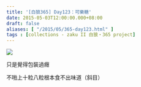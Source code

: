 ```yaml
---
title: '[白狼365] Day123：可樂糖'
date: 2015-05-03T12:00:00.000+08:00
draft: false
aliases: [ "/2015/05/365-day123.html" ]
tags : [collections - zaku II 白狼・365 project]
---
```


[![](https://farm9.staticflickr.com/8894/17150919990_76095a4f45_z.jpg)](https://farm9.staticflickr.com/8894/17150919990_76095a4f45_z.jpg)

只是覺得包裝過癮

不啪上十粒八粒根本食不出味道（斜目）